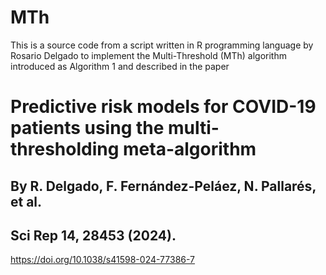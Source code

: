 # MTh
This is a source code from a script written in R programming language by Rosario Delgado 
to implement the Multi-Threshold (MTh) algorithm introduced as Algorithm 1 and described in the paper 

# Predictive risk models for COVID-19 patients using the multi-thresholding meta-algorithm 
## By R. Delgado, F. Fernández-Peláez, N. Pallarés, et al. 
## Sci Rep 14, 28453 (2024). 
https://doi.org/10.1038/s41598-024-77386-7
